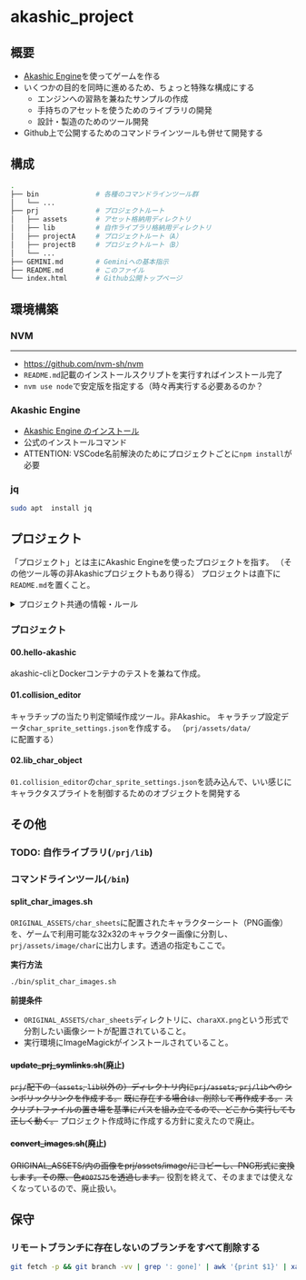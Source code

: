 akashic_project
===============

概要
----

- [Akashic Engine](https://akashic-games.github.io/)を使ってゲームを作る
- いくつかの目的を同時に進めるため、ちょっと特殊な構成にする
  - エンジンへの習熟を兼ねたサンプルの作成
  - 手持ちのアセットを使うためのライブラリの開発
  - 設計・製造のためのツール開発
- Github上で公開するためのコマンドラインツールも併せて開発する

構成
----

```sh
.
├── bin              # 各種のコマンドラインツール群
│   └── ...
├── prj              # プロジェクトルート
│   ├── assets       # アセット格納用ディレクトリ
│   ├── lib          # 自作ライブラリ格納用ディレクトリ
│   ├── projectA     # プロジェクトルート（A）
│   ├── projectB     # プロジェクトルート（B）
│   └── ...
├── GEMINI.md        # Geminiへの基本指示
├── README.md        # このファイル
└── index.html       # Github公開トップページ
```

環境構築
--------

### NVM
---

- https://github.com/nvm-sh/nvm
- `README.md`記載のインストールスクリプトを実行すればインストール完了
- `nvm use node`で安定版を指定する（時々再実行する必要あるのか？

### Akashic Engine

- [Akashic Engine のインストール](https://akashic-games.github.io/tutorial/v3/introduction.html#install-akashic-engine)
- 公式のインストールコマンド
- ATTENTION: VSCode名前解決のためにプロジェクトごとに`npm install`が必要

### jq

```sh
sudo apt  install jq
```


プロジェクト
------------

「プロジェクト」とは主にAkashic Engineを使ったプロジェクトを指す。
（その他ツール等の非Akashicプロジェクトもあり得る）
プロジェクトは直下に`README.md`を置くこと。

<details>
<summary>プロジェクト共通の情報・ルール</summary>

### 共通の情報

#### 新規プロジェクトの作成

プロジェクト(`prj/`)配下で以下のコマンドを実行する。
（プロジェクト名は`${PRJ_NAME}`とする）
```sh
PRJ_NAME=PRJ_NAME
mkdir -p /akashic/prj/${PRJ_NAME}
cd /akashic/prj/${PRJ_NAME}
akashic init -t typescript
# prompt: width:  (1280) 320
# prompt: height:  (720) 512
# prompt: fps:  (30) 
npm install # VSCode用型定義参照
ln -s ../assets assets
ln -s ../lib lib
cat tsconfig.json | jq '.include |= .+["lib/**/*.ts"]' > .jqtmp && mv .jqtmp tsconfig.json
```

初期化時に聞かれる設定値は、以下を標準とする。
（このリポジトリでは）

- `width`: 320
- `height`: 512
- `fps`: 30

注意事項

初期状態では動くけど、ビルドすると動かなくなるのは、`game.json`のmain指定誤り？
あるいはjsとtsの差異っぽい。
いずれもバグっぽい。
```json
  {
-   "main": "./script/main.js",
+   "main": "./script/src/main.js",
  }
```

#### プロジェクトの実行
```sh
# プロジェクトディレクトリで実行する
akashic sandbox #=> access to http://localhost:3000/
```

#### リソース（アセット）の更新
```sh
# プロジェクトディレクトリで実行する
akashic scan assets
```

</details>



### プロジェクト

#### 00.hello-akashic
akashic-cliとDockerコンテナのテストを兼ねて作成。

#### 01.collision_editor
キャラチップの当たり判定領域作成ツール。非Akashic。
キャラチップ設定データ`char_sprite_settings.json`を作成する。
（`prj/assets/data/`に配置する）

#### 02.lib_char_object
`01.collision_editor`の`char_sprite_settings.json`を読み込んで、いい感じにキャラクタスプライトを制御するためのオブジェクトを開発する



その他
------

### TODO: 自作ライブラリ(`/prj/lib`)
### コマンドラインツール(`/bin`)

#### split_char_images.sh

`ORIGINAL_ASSETS/char_sheets`に配置されたキャラクターシート（PNG画像）を、ゲームで利用可能な32x32のキャラクター画像に分割し、`prj/assets/image/char`に出力します。透過の指定もここで。

**実行方法**
```sh
./bin/split_char_images.sh
```

**前提条件**

*   `ORIGINAL_ASSETS/char_sheets`ディレクトリに、`charaXX.png`という形式で分割したい画像シートが配置されていること。
*   実行環境にImageMagickがインストールされていること。


#### ~~update_prj_symlinks.sh~~(廃止)

~~`prj/`配下の（`assets`, `lib`以外の）ディレクトリ内に`prj/assets`, `prj/lib`へのシンボリックリンクを作成する。~~
~~既に存在する場合は、削除して再作成する。~~
~~スクリプトファイルの置き場を基準にパスを組み立てるので、どこから実行しても正しく動く。~~
プロジェクト作成時に作成する方針に変えたので廃止。

#### ~~convert_images.sh~~(廃止)

~~ORIGINAL_ASSETS/内の画像をprj/assets/image/にコピーし、PNG形式に変換します。その際、色`#007575`を透過します。~~
役割を終えて、そのままでは使えなくなっているので、廃止扱い。


保守
----

### リモートブランチに存在しないのブランチをすべて削除する

```sh
git fetch -p && git branch -vv | grep ': gone]' | awk '{print $1}' | xargs git branch -D
```
